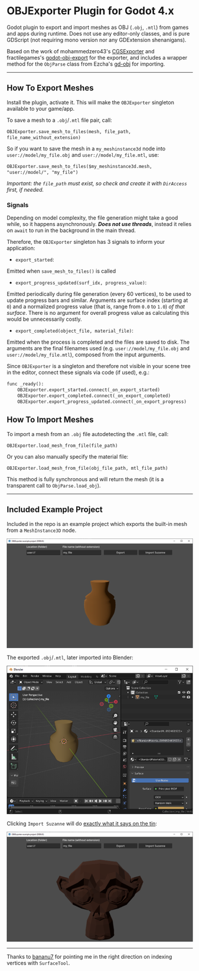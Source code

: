 # OBJExporter Plugin for Godot 4.x

Godot plugin to export and import meshes as OBJ (`.obj`, `.mtl`) from games and apps during runtime. Does not use any editor-only classes, and is pure GDScript (not requiring mono version nor any GDExtension shenanigans).

Based on the work of mohammedzero43's [CGSExporter](https://github.com/mohammedzero43/CSGExport-Godot) and fractilegames's [godot-obj-export](https://github.com/fractilegames/godot-obj-export) for the exporter, and includes a wrapper method for the `ObjParse` class from Ezcha's [gd-obj](https://github.com/Ezcha/gd-obj) for importing.

----

## How To Export Meshes

Install the plugin, activate it. This will make the `OBJExporter` singleton available to your game/app.

To save a mesh to a `.obj`/`.mtl` file pair, call:

```gdscript
OBJExporter.save_mesh_to_files(mesh, file_path, file_name_without_extension)
```

So if you want to save the mesh in a `my_meshinstance3d` node into `user://model/my_file.obj` and `user://model/my_file.mtl`, use:

```gdscript
OBJExporter.save_mesh_to_files($my_meshinstance3d.mesh, "user://model/", "my_file")
```

_Important: the `file_path` must exist, so check and create it with `DirAccess` first, if needed._


### Signals

Depending on model complexity, the file generation might take a good while, so it happens asynchronously. **_Does not use threads_**, instead it relies on `await` to run in the background in the main thread. 

Therefore, the `OBJExporter` singleton has 3 signals to inform your application:

* `export_started`: 

Emitted when `save_mesh_to_files()` is called


* `export_progress_updated(surf_idx, progress_value)`: 

Emitted periodically during file generation (every 60 vertices), to be used to update progress bars and similar. Arguments are surface index (starting at `0`) and a normalized progress value (that is, range from `0.0` to `1.0`) _of that surface_. There is no argument for overall progress value as calculating this would be unnecessarily costly.


  * `export_completed(object_file, material_file)`:
  
Emitted when the process is completed and the files are saved to disk. The arguments are the final filenames used (e.g. `user://model/my_file.obj` and `user://model/my_file.mtl`), composed from the input arguments.


Since `OBJExporter` is a singleton and therefore not visible in your scene tree in the editor, connect these signals via code (if used), e.g.:

```gdscript
func _ready():
	OBJExporter.export_started.connect(_on_export_started)
	OBJExporter.export_completed.connect(_on_export_completed)
	OBJExporter.export_progress_updated.connect(_on_export_progress)
```


## How To Import Meshes

To import a mesh from an `.obj` file autodetecting the `.mtl` file, call:


```gdscript
OBJExporter.load_mesh_from_file(file_path)
```

Or you can also manually specify the material file:

```gdscript
OBJExporter.load_mesh_from_file(obj_file_path, mtl_file_path)
```

This method is fully synchronous and will return the mesh (it is a transparent call to `ObjParse.load_obj`).

----

## Included Example Project

Included in the repo is an example project which exports the built-in mesh from a `MeshInstance3D` node.

![](example/docs/example_ui.png)


The exported `.obj`/`.mtl`, later imported into Blender:

![](example/docs/example_exported.png)


Clicking `Import Suzanne` will do [exactly what it says on the tin](https://en.wikipedia.org/wiki/Does_exactly_what_it_says_on_the_tin):

![](example/docs/example_suzanne.png)


----

Thanks to [bananu7](https://github.com/bananu7) for pointing me in the right direction on indexing vertices with `SurfaceTool`.